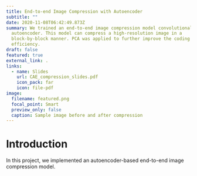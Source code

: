 ```yaml
---
title: End-to-end Image Compression with Autoencoder
subtitle: ""
date: 2020-11-08T06:42:49.873Z
summary: We trained an end-to-end image compression model convolutional
  autoencoder. This model can compress a high-resolution image in a
  block-by-block manner. PCA was applied to further improve the coding
  efficiency.
draft: false
featured: true
external_link: .
links:
  - name: Slides
    url: CAE_compression_slides.pdf
    icon_pack: far
    icon: file-pdf
image:
  filename: featured.png
  focal_point: Smart
  preview_only: false
  caption: Sample image before and after compression
---
```

# Introduction

In this project, we implemented an autoencoder-based end-to-end image compression model.